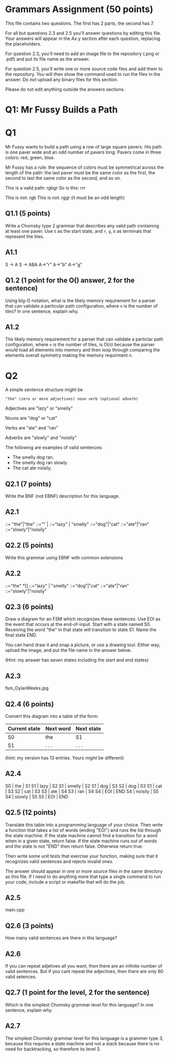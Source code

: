 # Grammars Assignment (50 points)

This file contains two questions. The first has 2 parts, the second has 7.

For all but questions 2.3 and 2.5 you'll answer questions by editing this file.
Your answers will appear in the Ax.y section after each question, replacing the
placeholders.

For question 2.3, you'll need to add an image file to the repository (.png or
.pdf) and put its file name as the answer.

For question 2.5, you'll write one or more source code files and add them to the
repository. You will then show the command used to run the files in the answer.
Do _not_ upload any binary files for this section.

Please do not edit anything outside the answers sections.


# Q1: Mr Fussy Builds a Path

# Q1

Mr Fussy wants to build a path using a row of large square pavers. His path is
one paver wide and an odd number of pavers long. Pavers come in three colors:
red, green, blue.

Mr Fussy has a rule: the sequence of colors must be symmetrical across the
length of the path: the last paver must be the same color as the first, the
second to last the same color as the second, and so on.

This is a valid path:  rgbgr
So is this: rrr

This is not: rgb
This is not: rggr    (it must be an odd length)

## Q1.1  (5 points)

Write a Chomsky type 2 grammar that describes any valid path containing at
least one paver. Use `S` as the start state, and `r`, `g`, `b` as terminals that
represent the tiles.

## A1.1

S -> A
S -> ABA
A->"r"
A->"b"
A->"g"


## Q1.2  (1 point for the O() answer, 2 for the sentence)

Using big-O notation, what is the likely memory requirement for a parser that
can validate a particular path configuration, where `n` is the number of tiles?
In one sentence, explain why.

## A1.2

The likely memory requirement for a parser that can validate a particlar path configuration, where `n` is the number of tiles, is O(n) because the parser would load all elements into memory and then loop through comparing the elements overall symmetry making the memory requirment n.


# Q2

A simple sentence structure might be

    "the" (zero or more adjectives) noun verb (optional adverb)

Adjectives are "lazy" or "smelly"

Nouns are "dog" or "cat"

Verbs are "ate" and "ran"

Adverbs are "slowly" and "noisily"

The following are examples of valid sentences:

* The smelly dog ran.
* The smelly dog ran slowly.
* The cat ate noisily.

## Q2.1 (7 points)

Write the BNF (not EBNF) description for this language.

## A2.1

::= "the"|"the"
::="" |
::="lazy" | "smelly"
::="dog"|"cat"
::="ate"|"ran"
::="slowly"|"noisily"


## Q2.2 (5 points)

Write this grammar using EBNF with common extensions

## A2.2

::="the" *[]
::="lazy" | "smelly"
::="dog"|"cat"
::="ate"|"ran"
::="slowly"|"noisily"


## Q2.3 (6 points)

  Draw a diagram for an FSM which recognizes these sentences. Use EOI as the
  event that occurs at the end-of-input. Start with a state named S0. Receiving
  the word "the" in that state will transition to state S1. Name the final state
  END.

  You can hand draw it and snap a picture, or use a drawing tool. Either way,
  upload the image, and put the file name in the answer below.

  (Hint: my answer has seven states including the start and end states)


## A2.3

fsm_DylanWeeks.jpg

## Q2.4 (6 points)

Convert this diagram into a table of the form:

Current state | Next word | Next state
--------------|-----------|-----------
    S0        |    the    |     S1
    S1        |   . . .   |   . . .

(hint: my version has 13 entries. Yours _might_ be different)

## A2.4

S0      |       the          |       S1
S1      |       lazy         |       S2
S1      |       smelly       |       S2
S1      |       dog          |       S3
S2      |       dog          |       S3
S1      |       cat          |       S3
S2      |       cat          |       S3
S3      |       ate          |       S4
S3      |       ran          |       S4
S4      |       EOI          |       END
S4      |       noisily      |       S5
S4      |       slowly       |       S5
S5      |       EOI          |       END



## Q2.5 (12 points)

Translate this table into a programming language of your choice. Then write a
function that takes a list of words (ending "EOI") and runs the list through the
state machine. If the state machine cannot find a transition for a word when in
a given state, return false. If the state machine runs out of words and the
state is not "END" then return false. Otherwise return true.

Then write some unit tests that exercise your function, making sure that it
recognizes valid sentences and rejects invalid ones.

The answer should appear in one or more source files in the same directory as
this file. If I need to do anything more that type a single command to run your
code, include a script or makefile that will do the job.

## A2.5

main.cpp


## Q2.6 (3 points)

How many valid sentences are there in this language?

## A2.6

If you can repeat adjetives all you want, then there are an infinite number of valid sentences. But if you cant repeat the adjectives, then there are only 60 valid setences.


## Q2.7 (1 point for the level, 2 for the sentence)

Which is the simplest Chomsky grammar level for this language? In one sentence,
explain why.

## A2.7

The simplest Chomsky grammar level for this language is a grammer type 3, because this requries a state machine and not a stack because there is no need for backtracking, so therefore its level 3.
